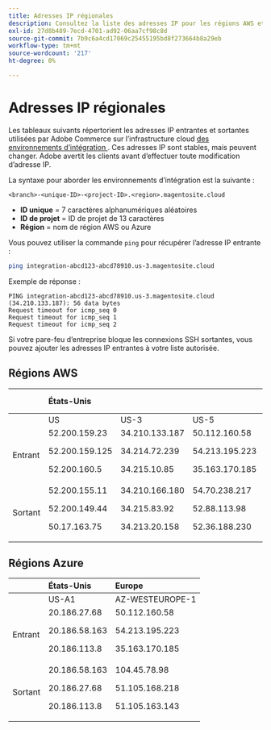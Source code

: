 ```yaml
---
title: Adresses IP régionales
description: Consultez la liste des adresses IP pour les régions AWS et Azure utilisées par Adobe Commerce sur l’infrastructure cloud pour les environnements d’intégration.
exl-id: 27d8b489-7ecd-4701-ad92-06aa7cf98c8d
source-git-commit: 7b9c6a4cd17069c25455195bd8f273664b8a29eb
workflow-type: tm+mt
source-wordcount: '217'
ht-degree: 0%

---
```


# Adresses IP régionales

Les tableaux suivants répertorient les adresses IP entrantes et sortantes utilisées par Adobe Commerce sur l’infrastructure cloud [ des environnements d’intégration ](../architecture/pro-architecture.md#integration-environment). Ces adresses IP sont stables, mais peuvent changer. Adobe avertit les clients avant d’effectuer toute modification d’adresse IP.

La syntaxe pour aborder les environnements d’intégration est la suivante :

```text
<branch>-<unique-ID>-<project-ID>.<region>.magentosite.cloud
```

- **ID unique** = 7 caractères alphanumériques aléatoires
- **ID de projet** = ID de projet de 13 caractères
- **Région** = nom de région AWS ou Azure

Vous pouvez utiliser la commande `ping` pour récupérer l’adresse IP entrante :

```bash
ping integration-abcd123-abcd78910.us-3.magentosite.cloud
```

Exemple de réponse :

```console
PING integration-abcd123-abcd78910.us-3.magentosite.cloud (34.210.133.187): 56 data bytes
Request timeout for icmp_seq 0
Request timeout for icmp_seq 1
Request timeout for icmp_seq 2
```

Si votre pare-feu d’entreprise bloque les connexions SSH sortantes, vous pouvez ajouter les adresses IP entrantes à votre liste autorisée.

## Régions AWS

|     | États-Unis |       |      | Europe |      |      |      | Asie-Pacifique |
| --- | :------------ | :---- | :--- | :----- | :--- | :--- | :--- | :----------- |
|     | US | US-3 | US-5 | UE | EU-3 | EU-5 | EU-6 | AP-3 |
| Entrant | <!--US-->52.200.159.23<p>52.200.159.125<p>52.200.160.5 | <!--US-3-->34.210.133.187<p>34.214.72.239<p>34.215.10.85 | <!--US-5-->50.112.160.58<p>54.213.195.223<p>35.163.170.185 | <!--EU-->52.209.44.44<p>52.209.23.96<p>52.51.117.101 | <!--EU-3-->34.240.75.192<p>34.251.110.37<p>52.19.113.35 | <!--EU-5-->35.157.81.88<p>3.122.198.131<p>52.28.102.195 | <!--EU-6-->35.181.23.47<p>35.181.24.165<p>35.180.237.48 | <!--AP-3-->52.65.39.201<p>52.65.10.202<p>52.65.30.37 |
| Sortant | <!--US-->52.200.155.11<p>52.200.149.44<p>50.17.163.75 | <!--US-3-->34.210.166.180<p>34.215.83.92<p>34.213.20.158 | <!--US-5-->54.70.238.217<p>52.88.113.98<p>52.36.188.230 | <!--EU-->52.51.163.159<p>52.209.44.60<p>52.208.156.247 | <!--EU-3-->34.240.57.142<p>52.16.140.48<p>52.209.134.55 | <!--EU-5-->3.121.163.221<p>3.121.79.229<p>18.197.3.230 | <!--EU-6-->52.47.155.26<p>35.181.0.157<p>35.181.12.15 | <!--AP-3-->52.65.143.178<p>13.54.80.197<p>52.62.224.4 |

## Régions Azure

|          | États-Unis | Europe |
| -------- | :-------------- | :-------------- |
|          | US-A1 | AZ-WESTEUROPE-1 |
| Entrant | <!--US-A1--> 20.186.27.68<p>20.186.58.163<p>20.186.113.8 | <!--AZ-W-1-->50.112.160.58<p>54.213.195.223<p>35.163.170.185 |
| Sortant | <!--US-A1-->20.186.58.163<p>20.186.27.68<p>20.186.113.8 | <!--AZ-W-1-->104.45.78.98<p>51.105.168.218<p>51.105.163.143 |
